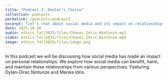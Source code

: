 ```yaml
---
title: "Podcast 3: Dealer’s Choice"
collection: podcasts
permalink: /podcasts/podcast3
excerpt: "Let's chat about social media and its impact on relationships."
date: 2025-10-28
audio: ethics_fall2025/files/Chavez_Idris_Nintunze.mp3
video: ethics_fall2025/files/Chavez_Idris_Nintunze.mp4
image: ethics_fall2025/files/image.png
---
```

In this podcast we will be discussing how social media has made an impact on personal relationships. We explore how social media can benefit, harm, and maintain these relationships from various perspectives. Featuring Dylan-Dirac Nintunze and Marwa Idris.
